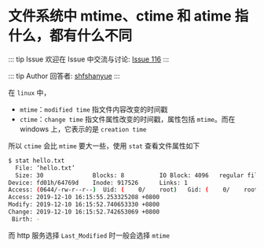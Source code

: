 # 文件系统中 mtime、ctime 和 atime 指什么，都有什么不同



::: tip Issue 
 欢迎在 Issue 中交流与讨论: [Issue 116](https://github.com/shfshanyue/Daily-Question/issues/116) 
:::

::: tip Author 
回答者: [shfshanyue](https://github.com/shfshanyue) 
:::

在 `linux` 中，

+ `mtime`：`modified time` 指文件内容改变的时间戳
+ `ctime`：`change time` 指文件属性改变的时间戳，属性包括 `mtime`。而在 windows 上，它表示的是 `creation time`

所以 `ctime` 会比 `mtime` 要大一些，使用 `stat` 查看文件属性如下

``` bash
$ stat hello.txt
  File: ‘hello.txt’
  Size: 30              Blocks: 8          IO Block: 4096   regular file
Device: fd01h/64769d    Inode: 917526      Links: 1
Access: (0644/-rw-r--r--)  Uid: (    0/    root)   Gid: (    0/    root)
Access: 2019-12-10 16:15:55.253325208 +0800
Modify: 2019-12-10 16:15:52.740653330 +0800
Change: 2019-12-10 16:15:52.742653069 +0800
 Birth: -
```

而 http 服务选择 `Last_Modified` 时一般会选择 `mtime`